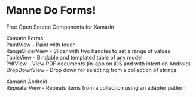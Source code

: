 # Manne Do Forms!
Free Open Source Components for Xamarin  
  
Xamarin Forms  
PaintView - Paint with touch  
RangeSliderView - Slider with two handles to set a range of values  
TableView - Bindable and templated table of any model  
PdfView - View PDF documents (in-app on iOS and with intent on Android)  
DropDownView - Drop down for selecting from a collection of strings  
  
Xamarin Android  
RepeaterView - Repeats items from a collection using an adapter pattern  
